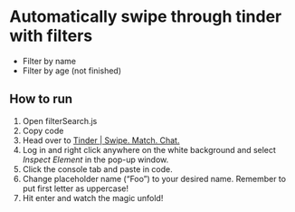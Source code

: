 # Automatically swipe through tinder with filters
* Filter by name
* Filter by age (not finished)

## How to run
1. Open filterSearch.js
2. Copy code
3. Head over to [Tinder | Swipe. Match. Chat.](https://tinder.com/)
4. Log in and right click anywhere on the white background and select *Inspect Element* in the pop-up window.
5. Click the console tab and paste in code.
6. Change placeholder name (“Foo”) to your desired name. Remember to put first letter as uppercase! 
7. Hit enter and watch the magic unfold!
